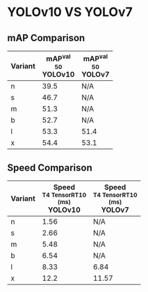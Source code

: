 ---
---

# YOLOv10 VS YOLOv7

## mAP Comparison

| **Variant** | <center><span style='width: 400px;'>**mAP<sup>val<br>50**<br>**YOLOv10**</span></center> | <center><span style='width: 400px;'>**mAP<sup>val<br>50**<br>**YOLOv7**</span></center> |
| ----------- | ---------------------------------------------------------------------------------------- | --------------------------------------------------------------------------------------- |
| n           | 39.5                                                                                     | N/A                                                                                     |
| s           | 46.7                                                                                     | N/A                                                                                     |
| m           | 51.3                                                                                     | N/A                                                                                     |
| b           | 52.7                                                                                     | N/A                                                                                     |
| l           | 53.3                                                                                     | 51.4                                                                                    |
| x           | 54.4                                                                                     | 53.1                                                                                    |

## Speed Comparison

| **Variant** | <center><span style='width: 200px;'>**Speed**<br><sup>T4 TensorRT10<br>(ms)</sup><br>**YOLOv10**</span></center> | <center><span style='width: 200px;'>**Speed**<br><sup>T4 TensorRT10<br>(ms)</sup><br>**YOLOv7**</span></center> |
| ----------- | ---------------------------------------------------------------------------------------------------------------- | --------------------------------------------------------------------------------------------------------------- |
| n           | 1.56                                                                                                             | N/A                                                                                                             |
| s           | 2.66                                                                                                             | N/A                                                                                                             |
| m           | 5.48                                                                                                             | N/A                                                                                                             |
| b           | 6.54                                                                                                             | N/A                                                                                                             |
| l           | 8.33                                                                                                             | 6.84                                                                                                            |
| x           | 12.2                                                                                                             | 11.57                                                                                                           |
